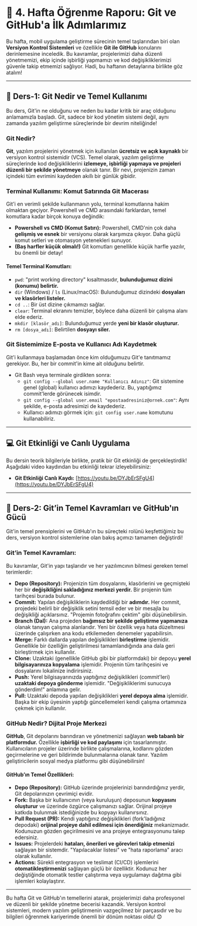 # 📄 4. Hafta Öğrenme Raporu: Git ve GitHub'a İlk Adımlarımız

Bu hafta, mobil uygulama geliştirme sürecinin temel taşlarından biri olan **Versiyon Kontrol Sistemleri** ve özellikle **Git ile GitHub** konularını derinlemesine inceledik. Bu kavramlar, projelerimizi daha düzenli yönetmemizi, ekip içinde işbirliği yapmamızı ve kod değişikliklerimizi güvenle takip etmemizi sağlıyor. Hadi, bu haftanın detaylarına birlikte göz atalım!

---

## 🚀 Ders-1: Git Nedir ve Temel Kullanımı

Bu ders, Git'in ne olduğunu ve neden bu kadar kritik bir araç olduğunu anlamamızla başladı. Git, sadece bir kod yönetim sistemi değil, aynı zamanda yazılım geliştirme süreçlerinde bir devrim niteliğinde!

### Git Nedir?

**Git**, yazılım projelerini yönetmek için kullanılan **ücretsiz ve açık kaynaklı** bir versiyon kontrol sistemidir (VCS). Temel olarak, yazılım geliştirme süreçlerinde kod değişikliklerini **izlemeye, işbirliği yapmaya ve projeleri düzenli bir şekilde yönetmeye** olanak tanır. Bir nevi, projenizin zaman içindeki tüm evrimini kaydeden akıllı bir günlük gibidir.

### Terminal Kullanımı: Komut Satırında Git Macerası

Git'i en verimli şekilde kullanmanın yolu, terminal komutlarına hakim olmaktan geçiyor. Powershell ve CMD arasındaki farklardan, temel komutlara kadar birçok konuya değindik:

* **Powershell vs CMD (Komut Satırı):** Powershell, CMD'nin çok daha **gelişmiş ve esnek** bir versiyonu olarak karşımıza çıkıyor. Daha güçlü komut setleri ve otomasyon yetenekleri sunuyor.
* **(Baş harfler küçük olmalı!)** Git komutları genellikle küçük harfle yazılır, bu önemli bir detay!

#### Temel Terminal Komutları:

* `pwd`: "print working directory" kısaltmasıdır, **bulunduğumuz dizini (konumu) belirtir.**
* `dir` (Windows) / `ls` (Linux/macOS): Bulunduğumuz dizindeki **dosyaları ve klasörleri listeler.**
* `cd ..`: Bir üst dizine çıkmamızı sağlar.
* `clear`: Terminal ekranını temizler, böylece daha düzenli bir çalışma alanı elde ederiz.
* `mkdir [klasör_adı]`: Bulunduğumuz yerde **yeni bir klasör oluşturur.**
* `rm [dosya_adı]`: Belirtilen **dosyayı siler.**

### Git Sistemimize E-posta ve Kullanıcı Adı Kaydetmek

Git'i kullanmaya başlamadan önce kim olduğumuzu Git'e tanıtmamız gerekiyor. Bu, her bir commit'in kime ait olduğunu belirtir.

* Git Bash veya terminale girdikten sonra:
    * `git config --global user.name "Kullanıcı Adınız"`: Git sistemine genel (global) kullanıcı adımızı kaydederiz. Bu, yaptığımız commit'lerde görünecek isimdir.
    * `git config --global user.email "epostaadresiniz@ornek.com"`: Aynı şekilde, e-posta adresimizi de kaydederiz.
    * Kullanıcı adımızı görmek için: `git config user.name` komutunu kullanabiliriz.

---

## 💻 Git Etkinliği ve Canlı Uygulama

Bu dersin teorik bilgileriyle birlikte, pratik bir Git etkinliği de gerçekleştirdik! Aşağıdaki video kaydından bu etkinliği tekrar izleyebilirsiniz:

* **Git Etkinliği Canlı Kaydı:** [https://youtu.be/DYJbErSFgU4](https://youtu.be/DYJbErSFgU4)

---

## 🎯 Ders-2: Git’in Temel Kavramları ve GitHub'ın Gücü

Git'in temel prensiplerini ve GitHub'ın bu süreçteki rolünü keşfettiğimiz bu ders, versiyon kontrol sistemlerine olan bakış açımızı tamamen değiştirdi!

### Git’in Temel Kavramları:

Bu kavramlar, Git'in yapı taşlarıdır ve her yazılımcının bilmesi gereken temel terimlerdir:

* **Depo (Repository):** Projenizin tüm dosyalarını, klasörlerini ve geçmişteki her bir **değişikliğini sakladığınız merkezi yerdir.** Bir projenin tüm tarihçesi burada bulunur.
* **Commit:** Yapılan değişikliklerin kaydedildiği bir **adımdır.** Her commit, projedeki belirli bir değişiklik setini temsil eder ve bir mesajla bu değişikliği açıklarsınız. "Projemin fotoğrafını çektim" gibi düşünebilirsin.
* **Branch (Dal):** Ana projeden **bağımsız bir şekilde geliştirme yapmanıza** olanak tanıyan çalışma alanlarıdır. Yeni bir özellik veya hata düzeltmesi üzerinde çalışırken ana kodu etkilemeden denemeler yapabilirsin.
* **Merge:** Farklı dallarda yapılan değişiklikleri **birleştirme** işlemidir. Genellikle bir özelliğin geliştirilmesi tamamlandığında ana dala geri birleştirmek için kullanılır.
* **Clone:** Uzaktaki (genellikle GitHub gibi bir platformdaki) bir depoyu **yerel bilgisayarınıza kopyalama** işlemidir. Projenin tüm tarihçesini ve dosyalarını lokalinize indirirsiniz.
* **Push:** Yerel bilgisayarınızda yaptığınız değişiklikleri (commit'leri) **uzaktaki depoya gönderme** işlemidir. "Değişikliklerimi sunucuya gönderdim!" anlamına gelir.
* **Pull:** Uzaktaki depoda yapılan değişiklikleri **yerel depoya alma** işlemidir. Başka bir ekip üyesinin yaptığı güncellemeleri kendi çalışma ortamınıza çekmek için kullanılır.

### GitHub Nedir? Dijital Proje Merkezi

**GitHub**, Git depolarını barındıran ve yönetmenizi sağlayan **web tabanlı bir platformdur.** Özellikle **işbirliği ve kod paylaşımı** için tasarlanmıştır. Kullanıcıların projeler üzerinde birlikte çalışmalarına, kodlarını gözden geçirmelerine ve geri bildirimde bulunmalarına olanak tanır. Yazılım geliştiricilerin sosyal medya platformu gibi düşünebilirsin!

#### GitHub’ın Temel Özellikleri:

* **Depo (Repository):** GitHub üzerinde projelerinizi barındırdığınız yerdir, Git depolarınızın çevrimiçi evidir.
* **Fork:** Başka bir kullanıcının (veya kuruluşun) deposunun **kopyasını oluşturur** ve üzerinde özgürce çalışmanızı sağlar. Orijinal projeye katkıda bulunmak istediğinizde bu kopyayı kullanırsınız.
* **Pull Request (PR):** Kendi yaptığınız değişiklikleri (fork'ladığınız depodaki) **orijinal projeye dahil edilmesi için önerdiğiniz** mekanizmadır. Kodunuzun gözden geçirilmesini ve ana projeye entegrasyonunu talep edersiniz.
* **Issues:** Projelerdeki **hataları, önerileri ve görevleri takip etmenizi** sağlayan bir sistemdir. "Yapılacaklar listesi" ve "hata raporlama" aracı olarak kullanılır.
* **Actions:** Sürekli entegrasyon ve teslimat (CI/CD) işlemlerini **otomatikleştirmenizi** sağlayan güçlü bir özelliktir. Kodunuz her değiştiğinde otomatik testler çalıştırma veya uygulamayı dağıtma gibi işlemleri kolaylaştırır.

---

Bu hafta Git ve GitHub'ın temellerini atarak, projelerimizi daha profesyonel ve düzenli bir şekilde yönetme becerisi kazandık. Versiyon kontrol sistemleri, modern yazılım geliştirmenin vazgeçilmez bir parçasıdır ve bu bilgileri öğrenmek kariyerimde önemli bir dönüm noktası oldu! 😊